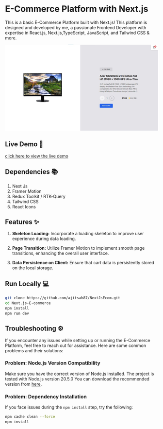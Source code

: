 # E-Commerce Platform with Next.js

 This is a basic E-Commerce Platform built with Next.js! This platform is designed and developed by me, a passionate Frontend Developer with expertise in React.js, Next.js,TypeScript,  JavaScript, and Tailwind CSS & more.


![screenshot of the product page](public/screenshot.jpg)

## Live Demo 🚀
[click here to view the live demo](https://next-js-ecommerceapp.vercel.app)

## Dependencies 📚
1. Next Js
2. Framer Motion
3. Redux Toolkit / RTK-Query
4. Tailwind CSS
5. React Icons

## Features ✨
1. **Skeleton Loading:** Incorporate a loading skeleton to improve user experience during data loading.

2. **Page Transition:** Utilize Framer Motion to implement smooth page transitions, enhancing the overall user interface.

3. **Data Persistence on Client:** Ensure that cart data is persistently stored on the local storage.


## Run Locally 💻

```bash
git clone https://github.com/ajitsah87/NextJsEcom.git
cd Next.js-E-commerce
npm install
npm run dev
```

## Troubleshooting ⚙

If you encounter any issues while setting up or running the E-Commerce Platform, feel free to reach out for assistance. Here are some common problems and their solutions:

### Problem: Node.js Version Compatibility

Make sure you have the correct version of Node.js installed. The project is tested with Node.js version 20.5.0 You can download the recommended version from [here](https://nodejs.org/).

### Problem: Dependency Installation

If you face issues during the `npm install` step, try the following:

```bash
npm cache clean --force
npm install
```
